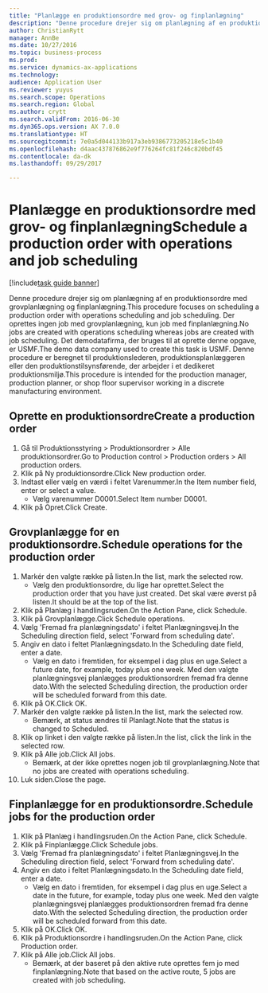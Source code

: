 ```yaml
--- 
title: "Planlægge en produktionsordre med grov- og finplanlægning"
description: "Denne procedure drejer sig om planlægning af en produktionsordre med grovplanlægning og finplanlægning."
author: ChristianRytt
manager: AnnBe
ms.date: 10/27/2016
ms.topic: business-process
ms.prod: 
ms.service: dynamics-ax-applications
ms.technology: 
audience: Application User
ms.reviewer: yuyus
ms.search.scope: Operations
ms.search.region: Global
ms.author: crytt
ms.search.validFrom: 2016-06-30
ms.dyn365.ops.version: AX 7.0.0
ms.translationtype: HT
ms.sourcegitcommit: 7e0a5d044133b917a3eb9386773205218e5c1b40
ms.openlocfilehash: d4aac437876862e9f776264fc81f246c820bdf45
ms.contentlocale: da-dk
ms.lasthandoff: 09/29/2017

---
```

# <a name="schedule-a-production-order-with-operations-and-job-scheduling"></a><span data-ttu-id="6806c-103">Planlægge en produktionsordre med grov- og finplanlægning</span><span class="sxs-lookup"><span data-stu-id="6806c-103">Schedule a production order with operations and job scheduling</span></span>

[!include[task guide banner](../../includes/task-guide-banner.md)]

<span data-ttu-id="6806c-104">Denne procedure drejer sig om planlægning af en produktionsordre med grovplanlægning og finplanlægning.</span><span class="sxs-lookup"><span data-stu-id="6806c-104">This procedure focuses on scheduling a production order with operations scheduling and job scheduling.</span></span> <span data-ttu-id="6806c-105">Der oprettes ingen job med grovplanlægning, kun job med finplanlægning.</span><span class="sxs-lookup"><span data-stu-id="6806c-105">No jobs are created with operations scheduling whereas jobs are created with job scheduling.</span></span> <span data-ttu-id="6806c-106">Det demodatafirma, der bruges til at oprette denne opgave, er USMF.</span><span class="sxs-lookup"><span data-stu-id="6806c-106">The demo data company used to create this task is USMF.</span></span> <span data-ttu-id="6806c-107">Denne procedure er beregnet til produktionslederen, produktionsplanlæggeren eller den produktionstilsynsførende, der arbejder i et dedikeret produktionsmiljø.</span><span class="sxs-lookup"><span data-stu-id="6806c-107">This procedure is intended for the production manager, production planner, or shop floor supervisor working in a discrete manufacturing environment.</span></span>


## <a name="create-a-production-order"></a><span data-ttu-id="6806c-108">Oprette en produktionsordre</span><span class="sxs-lookup"><span data-stu-id="6806c-108">Create a production order</span></span>
1. <span data-ttu-id="6806c-109">Gå til Produktionsstyring > Produktionsordrer > Alle produktionsordrer.</span><span class="sxs-lookup"><span data-stu-id="6806c-109">Go to Production control > Production orders > All production orders.</span></span>
2. <span data-ttu-id="6806c-110">Klik på Ny produktionsordre.</span><span class="sxs-lookup"><span data-stu-id="6806c-110">Click New production order.</span></span>
3. <span data-ttu-id="6806c-111">Indtast eller vælg en værdi i feltet Varenummer.</span><span class="sxs-lookup"><span data-stu-id="6806c-111">In the Item number field, enter or select a value.</span></span>
    * <span data-ttu-id="6806c-112">Vælg varenummer D0001.</span><span class="sxs-lookup"><span data-stu-id="6806c-112">Select Item number D0001.</span></span>  
4. <span data-ttu-id="6806c-113">Klik på Opret.</span><span class="sxs-lookup"><span data-stu-id="6806c-113">Click Create.</span></span>

## <a name="schedule-operations-for-the-production-order"></a><span data-ttu-id="6806c-114">Grovplanlægge for en produktionsordre.</span><span class="sxs-lookup"><span data-stu-id="6806c-114">Schedule operations for the production order</span></span>
1. <span data-ttu-id="6806c-115">Markér den valgte række på listen.</span><span class="sxs-lookup"><span data-stu-id="6806c-115">In the list, mark the selected row.</span></span>
    * <span data-ttu-id="6806c-116">Vælg den produktionsordre, du lige har oprettet.</span><span class="sxs-lookup"><span data-stu-id="6806c-116">Select the production order that you have just created.</span></span> <span data-ttu-id="6806c-117">Det skal være øverst på listen.</span><span class="sxs-lookup"><span data-stu-id="6806c-117">It should be at the top of the list.</span></span>      
2. <span data-ttu-id="6806c-118">Klik på Planlæg i handlingsruden.</span><span class="sxs-lookup"><span data-stu-id="6806c-118">On the Action Pane, click Schedule.</span></span>
3. <span data-ttu-id="6806c-119">Klik på Grovplanlægge.</span><span class="sxs-lookup"><span data-stu-id="6806c-119">Click Schedule operations.</span></span>
4. <span data-ttu-id="6806c-120">Vælg 'Fremad fra planlægningsdato' i feltet Planlægningsvej.</span><span class="sxs-lookup"><span data-stu-id="6806c-120">In the Scheduling direction field, select 'Forward from scheduling date'.</span></span>
5. <span data-ttu-id="6806c-121">Angiv en dato i feltet Planlægningsdato.</span><span class="sxs-lookup"><span data-stu-id="6806c-121">In the Scheduling date field, enter a date.</span></span>
    * <span data-ttu-id="6806c-122">Vælg en dato i fremtiden, for eksempel i dag plus en uge.</span><span class="sxs-lookup"><span data-stu-id="6806c-122">Select a future date, for example, today plus one week.</span></span> <span data-ttu-id="6806c-123">Med den valgte planlægningsvej planlægges produktionsordren fremad fra denne dato.</span><span class="sxs-lookup"><span data-stu-id="6806c-123">With the selected Scheduling direction, the production order will be scheduled forward from this date.</span></span>  
6. <span data-ttu-id="6806c-124">Klik på OK.</span><span class="sxs-lookup"><span data-stu-id="6806c-124">Click OK.</span></span>
7. <span data-ttu-id="6806c-125">Markér den valgte række på listen.</span><span class="sxs-lookup"><span data-stu-id="6806c-125">In the list, mark the selected row.</span></span>
    * <span data-ttu-id="6806c-126">Bemærk, at status ændres til Planlagt.</span><span class="sxs-lookup"><span data-stu-id="6806c-126">Note that the status is changed to Scheduled.</span></span>  
8. <span data-ttu-id="6806c-127">Klik op linket i den valgte række på listen.</span><span class="sxs-lookup"><span data-stu-id="6806c-127">In the list, click the link in the selected row.</span></span>
9. <span data-ttu-id="6806c-128">Klik på Alle job.</span><span class="sxs-lookup"><span data-stu-id="6806c-128">Click All jobs.</span></span>
    * <span data-ttu-id="6806c-129">Bemærk, at der ikke oprettes nogen job til grovplanlægning.</span><span class="sxs-lookup"><span data-stu-id="6806c-129">Note that no jobs are created with operations scheduling.</span></span>  
10. <span data-ttu-id="6806c-130">Luk siden.</span><span class="sxs-lookup"><span data-stu-id="6806c-130">Close the page.</span></span>

## <a name="schedule-jobs-for-the-production-order"></a><span data-ttu-id="6806c-131">Finplanlægge for en produktionsordre.</span><span class="sxs-lookup"><span data-stu-id="6806c-131">Schedule jobs for the production order</span></span>
1. <span data-ttu-id="6806c-132">Klik på Planlæg i handlingsruden.</span><span class="sxs-lookup"><span data-stu-id="6806c-132">On the Action Pane, click Schedule.</span></span>
2. <span data-ttu-id="6806c-133">Klik på Finplanlægge.</span><span class="sxs-lookup"><span data-stu-id="6806c-133">Click Schedule jobs.</span></span>
3. <span data-ttu-id="6806c-134">Vælg 'Fremad fra planlægningsdato' i feltet Planlægningsvej.</span><span class="sxs-lookup"><span data-stu-id="6806c-134">In the Scheduling direction field, select 'Forward from scheduling date'.</span></span>
4. <span data-ttu-id="6806c-135">Angiv en dato i feltet Planlægningsdato.</span><span class="sxs-lookup"><span data-stu-id="6806c-135">In the Scheduling date field, enter a date.</span></span>
    * <span data-ttu-id="6806c-136">Vælg en dato i fremtiden, for eksempel i dag plus en uge.</span><span class="sxs-lookup"><span data-stu-id="6806c-136">Select a date in the future, for example, today plus one week.</span></span> <span data-ttu-id="6806c-137">Med den valgte planlægningsvej planlægges produktionsordren fremad fra denne dato.</span><span class="sxs-lookup"><span data-stu-id="6806c-137">With the selected Scheduling direction, the production order will be scheduled forward from this date.</span></span>  
5. <span data-ttu-id="6806c-138">Klik på OK.</span><span class="sxs-lookup"><span data-stu-id="6806c-138">Click OK.</span></span>
6. <span data-ttu-id="6806c-139">Klik på Produktionsordre i handlingsruden.</span><span class="sxs-lookup"><span data-stu-id="6806c-139">On the Action Pane, click Production order.</span></span>
7. <span data-ttu-id="6806c-140">Klik på Alle job.</span><span class="sxs-lookup"><span data-stu-id="6806c-140">Click All jobs.</span></span>
    * <span data-ttu-id="6806c-141">Bemærk, at der baseret på den aktive rute oprettes fem jo med finplanlægning.</span><span class="sxs-lookup"><span data-stu-id="6806c-141">Note that based on the active route, 5 jobs are created with job scheduling.</span></span>  


